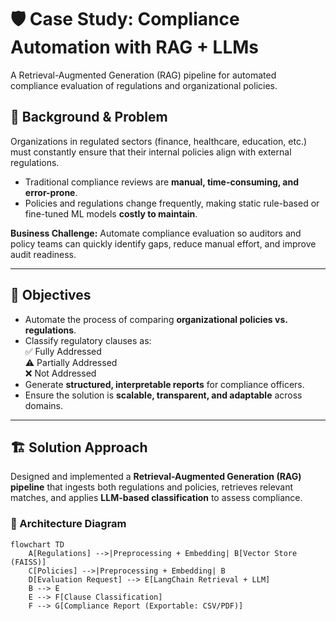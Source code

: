 # 🛡️ Case Study: Compliance Automation with RAG + LLMs
A Retrieval-Augmented Generation (RAG) pipeline for automated compliance evaluation of regulations and organizational policies.

## 📌 Background & Problem
Organizations in regulated sectors (finance, healthcare, education, etc.) must constantly ensure that their internal policies align with external regulations.  

- Traditional compliance reviews are **manual, time-consuming, and error-prone**.  
- Policies and regulations change frequently, making static rule-based or fine-tuned ML models **costly to maintain**.  

**Business Challenge:** Automate compliance evaluation so auditors and policy teams can quickly identify gaps, reduce manual effort, and improve audit readiness.  


---


## 🎯 Objectives
- Automate the process of comparing **organizational policies vs. regulations**.  
- Classify regulatory clauses as:  
        ✅ Fully Addressed  
        ⚠️ Partially Addressed  
        ❌ Not Addressed  
- Generate **structured, interpretable reports** for compliance officers.  
- Ensure the solution is **scalable, transparent, and adaptable** across domains.  


---


## 🏗️ Solution Approach
Designed and implemented a **Retrieval-Augmented Generation (RAG) pipeline** that ingests both regulations and policies, retrieves relevant matches, and applies **LLM-based classification** to assess compliance.  

### 🔹 Architecture Diagram
```mermaid
flowchart TD
    A[Regulations] -->|Preprocessing + Embedding| B[Vector Store (FAISS)]
    C[Policies] -->|Preprocessing + Embedding| B
    D[Evaluation Request] --> E[LangChain Retrieval + LLM]
    B --> E
    E --> F[Clause Classification]
    F --> G[Compliance Report (Exportable: CSV/PDF)]
